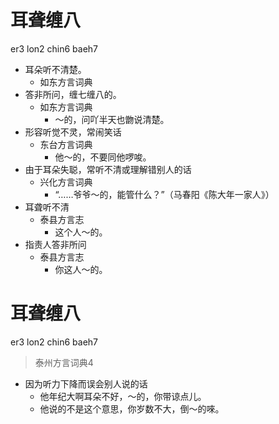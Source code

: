 # 耳聋缠八
er3 lon2 chin6 baeh7
+ 耳朵听不清楚。
  * 如东方言词典
+ 答非所问，缠七缠八的。
  * 如东方言词典
    - ～的，问吖半天也朆说清楚。
+ 形容听觉不灵，常闹笑话
  * 东台方言词典
    - 他～的，不要同他啰唆。
+ 由于耳朵失聪，常听不清或理解错别人的话
  * 兴化方言词典
    - “……爷爷～的，能管什么？”（马春阳《陈大年一家人》）
+ 耳聋听不清
  * 泰县方言志
    - 这个人～的。
+ 指责人答非所问
  * 泰县方言志
    - 你这人～的。

# 耳聋缠八
er3 lon2 chin6 baeh7
> 泰州方言词典4
- 因为听力下降而误会别人说的话
  - 他年纪大啊耳朵不好，～的，你带谅点儿。
  - 他说的不是这个意思，你岁数不大，倒～的唻。
